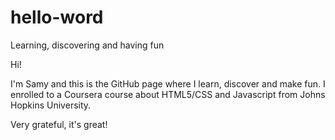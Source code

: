 # hello-word
Learning, discovering and having fun

Hi!

I'm Samy and this is the GitHub page where I learn, discover and make fun. 
I enrolled to a Coursera course about HTML5/CSS and Javascript from Johns Hopkins University. 

Very grateful, it's great!
